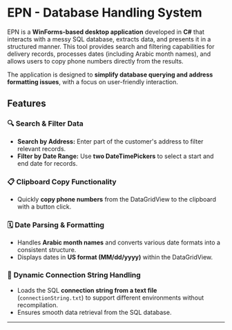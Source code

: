 # EPN - Database Handling System

EPN is a **WinForms-based desktop application** developed in **C#** that interacts with a messy SQL database, extracts data, and presents it in a structured manner. This tool provides search and filtering capabilities for delivery records, processes dates (including Arabic month names), and allows users to copy phone numbers directly from the results. 

The application is designed to **simplify database querying and address formatting issues**, with a focus on user-friendly interaction.

## Features
### 🔍 **Search & Filter Data**
- **Search by Address:** Enter part of the customer's address to filter relevant records.
- **Filter by Date Range:** Use **two DateTimePickers** to select a start and end date for records.

### 📋 **Clipboard Copy Functionality**
- Quickly **copy phone numbers** from the DataGridView to the clipboard with a button click.

### 🗓️ **Date Parsing & Formatting**
- Handles **Arabic month names** and converts various date formats into a consistent structure.
- Displays dates in **US format (MM/dd/yyyy)** within the DataGridView.

### 🔌 **Dynamic Connection String Handling**
- Loads the SQL **connection string from a text file** (`connectionString.txt`) to support different environments without recompilation.
- Ensures smooth data retrieval from the SQL database.

---

